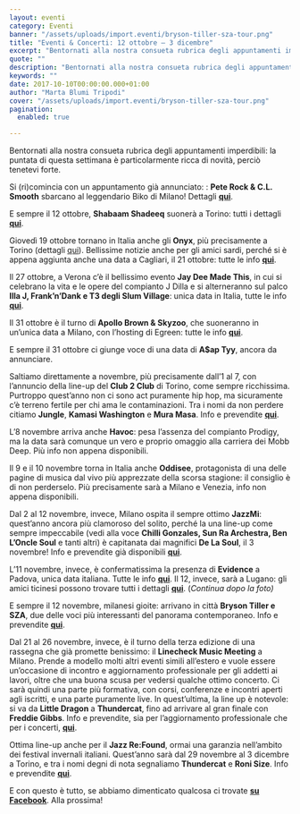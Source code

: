 ```yaml
---
layout: eventi
category: Eventi
banner: "/assets/uploads/import.eventi/bryson-tiller-sza-tour.png"
title: "Eventi & Concerti: 12 ottobre – 3 dicembre"
excerpt: "Bentornati alla nostra consueta rubrica degli appuntamenti imperdibili: la puntata di questa settimana è particolarmente ricca di novità, perciò tenetevi forte. Si (ri)comincia con un appuntamento già annunciato: : Pete Rock & C.L. Smooth sbarcano al leggendario Biko di Milano! Dettagli qui. E sempre il 12 ottobre, Shabaam Shadeeq suonerà a Torino: tutti i dettagli qui. Giovedì 19 ottobre tornano in [&hellip"
quote: ""
description: "Bentornati alla nostra consueta rubrica degli appuntamenti imperdibili: la puntata di questa settimana è particolarmente ricca di novità, perciò tenetevi forte. Si (ri)comincia con un appuntamento già annunciato: : Pete Rock & C.L. Smooth sbarcano al leggendario Biko di Milano! Dettagli qui. E sempre il 12 ottobre, Shabaam Shadeeq suonerà a Torino: tutti i dettagli qui. Giovedì 19 ottobre tornano in [&hellip"
keywords: ""
date: 2017-10-10T00:00:00.000+01:00
author: "Marta Blumi Tripodi"
cover: "/assets/uploads/import.eventi/bryson-tiller-sza-tour.png"
pagination:
  enabled: true

---
```


Bentornati alla nostra consueta rubrica degli appuntamenti imperdibili: la puntata di questa settimana è particolarmente ricca di novità, perciò tenetevi forte.

Si (ri)comincia con un appuntamento già annunciato: : **Pete Rock & C.L. Smooth** sbarcano al leggendario Biko di Milano! Dettagli [**qui**](https://www.facebook.com/events/150651768858925/).

E sempre il 12 ottobre, **Shabaam Shadeeq** suonerà a Torino: tutti i dettagli [**qui**](https://www.facebook.com/events/141043373172335/).

Giovedì 19 ottobre tornano in Italia anche gli **Onyx**, più precisamente a Torino (dettagli [qui](https://www.facebook.com/events/1953717728242900)). Bellissime notizie anche per gli amici sardi, perché si è appena aggiunta anche una data a Cagliari, il 21 ottobre: tutte le info [**qui**](https://www.facebook.com/events/110371839679177/).

Il 27 ottobre, a Verona c’è il bellissimo evento **Jay Dee Made This**, in cui si celebrano la vita e le opere del compianto J Dilla e si alterneranno sul palco **Illa J, Frank’n’Dank e T3 degli Slum Village**: unica data in Italia, tutte le info [**qui**](https://www.facebook.com/events/341143339663141/?acontext=%7B%22action%5Fhistory%22%3A%22[%7B%5C%22surface%5C%22%3A%5C%22messaging%5C%22%2C%5C%22mechanism%5C%22%3A%5C%22attachment%5C%22%2C%5C%22extra%5Fdata%5C%22%3A%7B%7D%7D]%22%7D).

Il 31 ottobre è il turno di **Apollo Brown & Skyzoo**, che suoneranno in un’unica data a Milano, con l’hosting di Egreen: tutte le info [**qui**](https://www.facebook.com/events/495285160840297/?acontext=%7B%22ref%22%3A%2222%22%2C%22feed%5Fstory%5Ftype%22%3A%22376%22%2C%22action%5Fhistory%22%3A%22null%22%7D&pnref=story).

E sempre il 31 ottobre ci giunge voce di una data di **A$ap Tyy**, ancora da annunciare.

Saltiamo direttamente a novembre, più precisamente dall’1 al 7, con l’annuncio della line-up del **Club 2 Club** di Torino, come sempre ricchissima. Purtroppo quest’anno non ci sono act puramente hip hop, ma sicuramente c’è terreno fertile per chi ama le contaminazioni. Tra i nomi da non perdere citiamo **Jungle**, **Kamasi Washington** e **Mura Masa**. Info e prevendite [**qui**](http://clubtoclub.it/it/).

L’8 novembre arriva anche **Havoc**: pesa l’assenza del compianto Prodigy, ma la data sarà comunque un vero e proprio omaggio alla carriera dei Mobb Deep. Più info non appena disponibili.

Il 9 e il 10 novembre torna in Italia anche **Oddisee**, protagonista di una delle pagine di musica dal vivo più apprezzate della scorsa stagione: il consiglio è di non perderselo. Più precisamente sarà a Milano e Venezia, info non appena disponibili.

Dal 2 al 12 novembre, invece, Milano ospita il sempre ottimo **JazzMi**: quest’anno ancora più clamoroso del solito, perché la una line-up come sempre impeccabile (vedi alla voce **Chilli Gonzales, Sun Ra Archestra, Ben L’Oncle Soul** e tanti altri) è capitanata dai magnifici **De La Soul**, il 3 novembre! Info e prevendite già disponibili [**qui**](http://www.jazzmi.it/).

L’11 novembre, invece, è confermatissima la presenza di **Evidence** a Padova, unica data italiana. Tutte le info [**qui**](https://www.facebook.com/events/1464350100319319/?acontext=%7B%22ref%22%3A%2222%22%2C%22feed%5Fstory%5Ftype%22%3A%22376%22%2C%22action%5Fhistory%22%3A%22null%22%7D&pnref=story). Il 12, invece, sarà a Lugano: gli amici ticinesi possono trovare tutti i dettagli [**qui**](https://www.facebook.com/events/1743152942370229/?acontext=%7B%22ref%22%3A%223%22%2C%22ref%5Fnewsfeed%5Fstory%5Ftype%22%3A%22regular%22%2C%22action%5Fhistory%22%3A%22null%22%7D). (_Continua dopo la foto)_

E sempre il 12 novembre, milanesi gioite: arrivano in città **Bryson Tiller e SZA**, due delle voci più interessanti del panorama contemporaneo. Info e prevendite [**qui**](http://alcatrazmilano.it/eventi/bryson-tiller/).

Dal 21 al 26 novembre, invece, è il turno della terza edizione di una rassegna che già promette benissimo: il **Linecheck Music Meeting** a Milano. Prende a modello molti altri eventi simili all’estero e vuole essere un’occasione di incontro e aggiornamento professionale per gli addetti ai lavori, oltre che una buona scusa per vedersi qualche ottimo concerto. Ci sarà quindi una parte più formativa, con corsi, conferenze e incontri aperti agli iscritti, e una parte puramente live. In quest’ultima, la line up è notevole: si va da **Little Dragon** a **Thundercat**, fino ad arrivare al gran finale con **Freddie Gibbs**. Info e prevendite, sia per l’aggiornamento professionale che per i concerti, [**qui**](http://www.linecheckfestival.com/).

Ottima line-up anche per il **Jazz Re:Found**, ormai una garanzia nell’ambito dei festival invernali italiani. Quest’anno sarà dal 29 novembre al 3 dicembre a Torino, e tra i nomi degni di nota segnaliamo **Thundercat** e **Roni Size**. Info e prevendite [**qui**](http://jazzrefound.it/never-hype-ever-ahead/).

E con questo è tutto, se abbiamo dimenticato qualcosa ci trovate [**su Facebook**](https://www.facebook.com/hotmcmag). Alla prossima!